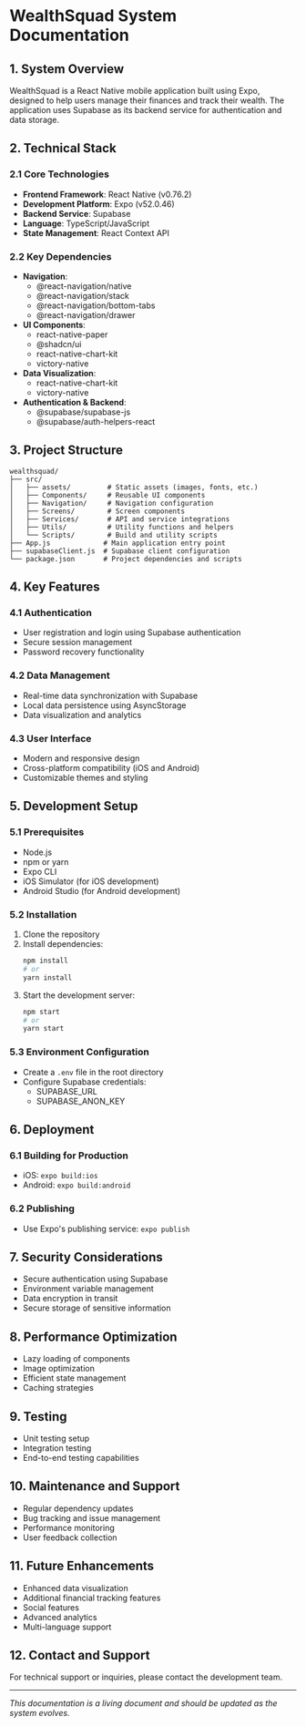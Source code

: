 # WealthSquad System Documentation

## 1. System Overview
WealthSquad is a React Native mobile application built using Expo, designed to help users manage their finances and track their wealth. The application uses Supabase as its backend service for authentication and data storage.

## 2. Technical Stack

### 2.1 Core Technologies
- **Frontend Framework**: React Native (v0.76.2)
- **Development Platform**: Expo (v52.0.46)
- **Backend Service**: Supabase
- **Language**: TypeScript/JavaScript
- **State Management**: React Context API

### 2.2 Key Dependencies
- **Navigation**: 
  - @react-navigation/native
  - @react-navigation/stack
  - @react-navigation/bottom-tabs
  - @react-navigation/drawer
- **UI Components**:
  - react-native-paper
  - @shadcn/ui
  - react-native-chart-kit
  - victory-native
- **Data Visualization**:
  - react-native-chart-kit
  - victory-native
- **Authentication & Backend**:
  - @supabase/supabase-js
  - @supabase/auth-helpers-react

## 3. Project Structure

```
wealthsquad/
├── src/
│   ├── assets/         # Static assets (images, fonts, etc.)
│   ├── Components/     # Reusable UI components
│   ├── Navigation/     # Navigation configuration
│   ├── Screens/        # Screen components
│   ├── Services/       # API and service integrations
│   ├── Utils/          # Utility functions and helpers
│   └── Scripts/        # Build and utility scripts
├── App.js             # Main application entry point
├── supabaseClient.js  # Supabase client configuration
└── package.json       # Project dependencies and scripts
```

## 4. Key Features

### 4.1 Authentication
- User registration and login using Supabase authentication
- Secure session management
- Password recovery functionality

### 4.2 Data Management
- Real-time data synchronization with Supabase
- Local data persistence using AsyncStorage
- Data visualization and analytics

### 4.3 User Interface
- Modern and responsive design
- Cross-platform compatibility (iOS and Android)
- Customizable themes and styling

## 5. Development Setup

### 5.1 Prerequisites
- Node.js
- npm or yarn
- Expo CLI
- iOS Simulator (for iOS development)
- Android Studio (for Android development)

### 5.2 Installation
1. Clone the repository
2. Install dependencies:
   ```bash
   npm install
   # or
   yarn install
   ```
3. Start the development server:
   ```bash
   npm start
   # or
   yarn start
   ```

### 5.3 Environment Configuration
- Create a `.env` file in the root directory
- Configure Supabase credentials:
  - SUPABASE_URL
  - SUPABASE_ANON_KEY

## 6. Deployment

### 6.1 Building for Production
- iOS: `expo build:ios`
- Android: `expo build:android`

### 6.2 Publishing
- Use Expo's publishing service: `expo publish`

## 7. Security Considerations
- Secure authentication using Supabase
- Environment variable management
- Data encryption in transit
- Secure storage of sensitive information

## 8. Performance Optimization
- Lazy loading of components
- Image optimization
- Efficient state management
- Caching strategies

## 9. Testing
- Unit testing setup
- Integration testing
- End-to-end testing capabilities

## 10. Maintenance and Support
- Regular dependency updates
- Bug tracking and issue management
- Performance monitoring
- User feedback collection

## 11. Future Enhancements
- Enhanced data visualization
- Additional financial tracking features
- Social features
- Advanced analytics
- Multi-language support

## 12. Contact and Support
For technical support or inquiries, please contact the development team.

---

*This documentation is a living document and should be updated as the system evolves.* 